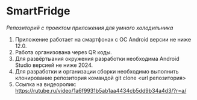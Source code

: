 # SmartFridge

*Репозиторий с проектом приложения для умного холодильника*

1. Приложение работает на смартфонах с ОС Android версии не ниже 12.0.
2. Работа организована через QR коды.
3. Для развёртыания окружения разработки необходима Android Studio версией не ниже 2024.
4. Для разработки и организации сборки необходимо выполнить клонирование репозитория командой git clone <url репозитория>
5. Ссылка на видеоролик:  https://rutube.ru/video/1a6f9931b5ab1aa4434cb5dd9b34a4d3/?r=a/

